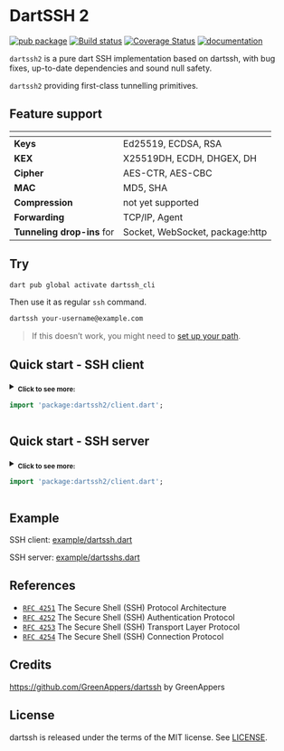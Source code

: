 # DartSSH 2

[![pub package](https://img.shields.io/pub/v/dartssh2.svg)](https://pub.dartlang.org/packages/dartssh2) [![Build status](https://github.com/TerminalStudio/dartssh/actions/workflows/dart.yml/badge.svg)](https://github.com/TerminalStudio/dartssh/actions/workflows/dart.yml) [![Coverage Status](https://coveralls.io/repos/github/GreenAppers/dartssh/badge.svg?branch=master)](https://coveralls.io/github/GreenAppers/dartssh?branch=master) [![documentation](https://img.shields.io/badge/Documentation-dartssh2-blue.svg)](https://www.dartdocs.org/documentation/dartssh2/latest/)

`dartssh2`  is a pure dart SSH implementation based on dartssh, with bug fixes, up-to-date dependencies and sound null safety.

`dartssh2` providing first-class tunnelling primitives.

## Feature support

| <!-- -->                   | <!-- -->                        |
|----------------------------|---------------------------------|
| **Keys**                   | Ed25519, ECDSA, RSA             |
| **KEX**                    | X25519DH, ECDH, DHGEX, DH       |
| **Cipher**                 | AES-CTR, AES-CBC                |
| **MAC**                    | MD5, SHA                        |
| **Compression**            | not yet supported               |
| **Forwarding**             | TCP/IP, Agent                   |
| **Tunneling drop-ins** for | Socket, WebSocket, package:http |

## Try

```sh
dart pub global activate dartssh_cli
```
Then use it as regular `ssh` command.

```sh
dartssh your-username@example.com
```

> If this doesn’t work, you might need to [set up your path](https://dart.dev/tools/pub/cmd/pub-global#running-a-script-from-your-path).

## Quick start - SSH client

<!-- CLIENT EXAMPLE BEGIN -->
<details >
<summary>
<sub><b>Click to see more:</b></sub>

```dart
import 'package:dartssh2/client.dart';
```
</summary>
<!-- <hr> -->
<h6>TODO</h6>

 ```html
TODO
```
</details>
<!-- CLIENT EXAMPLE END -->

## Quick start - SSH server

<!-- SERVER EXAMPLE BEGIN -->
<details >
<summary>
<sub><b>Click to see more:</b></sub>

```dart
import 'package:dartssh2/client.dart';
```
</summary>
<!-- <hr> -->
<h6>TODO</h6>

 ```html
TODO
```
</details>
<!-- SERVER EXAMPLE END -->


## Example

SSH client: [example/dartssh.dart](example/dartssh.dart)

SSH server: [example/dartsshs.dart](example/dartsshs.dart)

## References

- [`RFC 4251`](https://datatracker.ietf.org/doc/html/rfc4251) The Secure Shell (SSH) Protocol Architecture
- [`RFC 4252`](https://datatracker.ietf.org/doc/html/rfc4252) The Secure Shell (SSH) Authentication Protocol
- [`RFC 4253`](https://datatracker.ietf.org/doc/html/rfc4253) The Secure Shell (SSH) Transport Layer Protocol
- [`RFC 4254`](https://datatracker.ietf.org/doc/html/rfc4254) The Secure Shell (SSH) Connection Protocol

## Credits

https://github.com/GreenAppers/dartssh by GreenAppers

## License

dartssh is released under the terms of the MIT license. See [LICENSE](LICENSE).